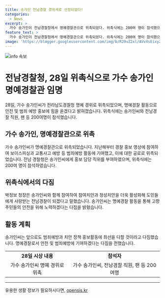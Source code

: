 ```yaml
---
title: 송가인 전남경찰 경위세로 선정되었다!
categories:
  - News
excerpt: >
  가수 송가인이 전남경찰청에서 명예경찰관으로 위촉되었다. 위촉식에는 200여 명이 참석했으며, 송가인은 지난해부터 경찰 홍보 영상을 통해 보이스피싱과 교통사고 예방 등 범죄예방 활동에 참여해왔다. 전남경찰은 그의 공로를 인정하고 명예 경위로 위촉했다. 송가인은 이를 통해 안전을 위해 노력하겠다고 전했으며, 박정보 청장은 그와의 협력으로 지역 안전을 높일 것이라고 밝혔다.
feature_text: >
  가수 송가인이 전남경찰청에서 명예경찰관으로 위촉되었다. 위촉식에는 200여 명이 참석했으며, 송가인은 지난해부터 경찰 홍보 영상을 통해 보이스피싱과 교통사고 예방 등 범죄예방 활동에 참여해왔다. 전남경찰은 그의 공로를 인정하고 명예 경위로 위촉했다. 송가인은 이를 통해 안전을 위해 노력하겠다고 전했으며, 박정보 청장은 그와의 협력으로 지역 안전을 높일 것이라고 밝혔다.
image: 'https://blogger.googleusercontent.com/img/b/R29vZ2xl/AVvXsEixyZcFfHzMRdzZMjFBmAUKJYCLCGyLL1o632UiGVXcaFdKo_bkvkuCioo0uUKlGfBVcT3P84aROyZIXSBEx3Aw5nCQ3pTgDom1WDC4m8eifvWiAmWEEVb4x6G_l8C0QH225ldMjyaFvpxGEBGNO37VmDTDMHGhJPq73UglMfDca1-0aw/s1600/blogspot.png'
---
```


<p><img src="https://blogger.googleusercontent.com/img/b/R29vZ2xl/AVvXsEixyZcFfHzMRdzZMjFBmAUKJYCLCGyLL1o632UiGVXcaFdKo_bkvkuCioo0uUKlGfBVcT3P84aROyZIXSBEx3Aw5nCQ3pTgDom1WDC4m8eifvWiAmWEEVb4x6G_l8C0QH225ldMjyaFvpxGEBGNO37VmDTDMHGhJPq73UglMfDca1-0aw/s1600/blogspot.png" alt="info 속보" /></p>

<h1>전남경찰청, 28일 위촉식으로 가수 송가인 명예경찰관 임명</h1>

<p data-ke-size="size16">28일, 가수 송가인씨가 전라남도경찰청 명예 경위로 위촉되었으며, 명예경찰 활동으로 안전 및 범죄 예방 홍보에 힘을 쏟겠다고 밝혀졌습니다. 위촉식에는 송가인씨와 전남경찰 직원, 팬 등 200여명이 참석했습니다.</p>

<h2 data-ke-size="size26">가수 송가인, 명예경찰관으로 위촉</h2>

<p data-ke-size="size16">가수 송가인씨가 명예경찰관으로 위촉되었습니다. 지난해부터 경찰 홍보 영상에 참여하여 보이스피싱과 교통사고 예방 등 범죄예방 활동에 기여했고, 이에 대한 공로로 위촉되었습니다. 전남 경찰청은 송가인씨에게 홍보 담당 직위를 부여하였으며, 위촉식에는 200여 명이 참석하였습니다.</p>

<h2 data-ke-size="size26">위촉식에서의 다짐</h2>

<p data-ke-size="size16">박정보 청장은 송가인씨와 함께 참여하여 참여치안과 정성치안을 더욱 활성화해 도민들에게 사랑받는 전남경찰이 되겠다고 말했습니다. 송가인씨는 명예경찰 활동을 통해 고향 주민들의 안전을 위해 노력하겠다는 다짐을 밝혔습니다.</p>

<h2 data-ke-size="size26">활동 계획</h2>

<p data-ke-size="size16">송가인씨는 앞으로도 범죄예방과 치안 정책 홍보활동에 최선을 다할 것이라고 다짐했습니다. 명예경찰로서 안전 및 범죄예방에 기여하겠다는 다짐을 전했습니다.</p>

<table>
  <tbody>
    <tr>
      <td style="text-align: center; height: 17px;"><b>28일 시상 내용</b></td>
      <td style="text-align: center; height: 17px;"><b>참석자</b></td>
    </tr>
    <tr>
      <td style="text-align: center; height: 17px;">가수 송가인씨 명예 경위로 위촉</td>
      <td style="text-align: center; height: 17px;">가수 송가인씨, 전남경찰 직원, 팬 등 200여명</td>
    </tr>
  </tbody>
</table>

<hr>
유용한 생활 정보가 필요하시다면, <a href="https://opensis.kr" rel="dofollow">opensis.kr</a>


